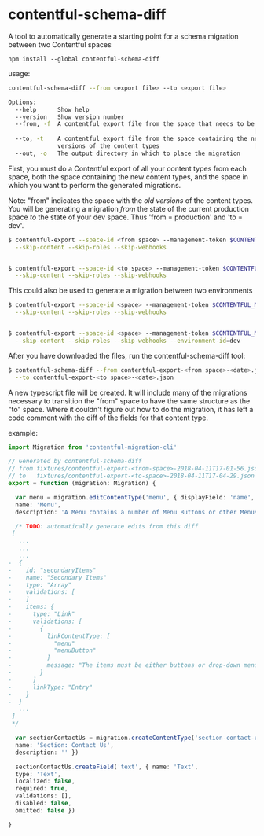 # contentful-schema-diff

A tool to automatically generate a starting point for a schema migration
between two Contentful spaces

`npm install --global contentful-schema-diff`

usage:
```bash
contentful-schema-diff --from <export file> --to <export file>

Options:
  --help      Show help                                                [boolean]
  --version   Show version number                                      [boolean]
  --from, -f  A contentful export file from the space that needs to be migrated
                                                                      [required]
  --to, -t    A contentful export file from the space containing the newest
              versions of the content types                           [required]
  --out, -o   The output directory in which to place the migration
```

First, you must do a Contentful export of all your content types from each
space, both the space containing the new content types, and the space
in which you want to perform the generated migrations.

Note: "from" indicates the space with the *old versions* of the content types.
You will be generating a migration *from* the state of the current production space
*to* the state of your dev space.  Thus 'from = production' and 'to = dev'.

```bash
$ contentful-export --space-id <from space> --management-token $CONTENTFUL_MANAGEMENT_TOKEN \
  --skip-content --skip-roles --skip-webhooks


$ contentful-export --space-id <to space> --management-token $CONTENTFUL_MANAGEMENT_TOKEN \
  --skip-content --skip-roles --skip-webhooks
```

This could also be used to generate a migration between two environments

```bash
$ contentful-export --space-id <space> --management-token $CONTENTFUL_MANAGEMENT_TOKEN \
  --skip-content --skip-roles --skip-webhooks


$ contentful-export --space-id <space> --management-token $CONTENTFUL_MANAGEMENT_TOKEN \
  --skip-content --skip-roles --skip-webhooks --environment-id=dev
```

After you have downloaded the files, run the contentful-schema-diff tool:

```bash
$ contentful-schema-diff --from contentful-export-<from space>-<date>.json \
  --to contentful-export-<to space>-<date>.json
```

A new typescript file will be created.  It will include many of the migrations
necessary to transition the "from" space to have the same structure as the "to"
space.  Where it couldn't figure out how to do the migration, it has left
a code comment with the diff of the fields for that content type.

example:

```ts
import Migration from 'contentful-migration-cli'

// Generated by contentful-schema-diff
// from fixtures/contentful-export-<from-space>-2018-04-11T17-01-56.json
// to   fixtures/contentful-export-<to-space>-2018-04-11T17-04-29.json
export = function (migration: Migration) {

  var menu = migration.editContentType('menu', { displayField: 'name',
  name: 'Menu',
  description: 'A Menu contains a number of Menu Buttons or other Menus, which will be rendered as drop-downs.' })

  /* TODO: automatically generate edits from this diff
 [
   ...
   ...
   ...
-  {
-    id: "secondaryItems"
-    name: "Secondary Items"
-    type: "Array"
-    validations: [
-    ]
-    items: {
-      type: "Link"
-      validations: [
-        {
-          linkContentType: [
-            "menu"
-            "menuButton"
-          ]
-          message: "The items must be either buttons or drop-down menus"
-        }
-      ]
-      linkType: "Entry"
-    }
-  }
   ...
 ]
 */

  var sectionContactUs = migration.createContentType('section-contact-us', { displayField: 'text',
  name: 'Section: Contact Us',
  description: '' })

  sectionContactUs.createField('text', { name: 'Text',
  type: 'Text',
  localized: false,
  required: true,
  validations: [],
  disabled: false,
  omitted: false })

}
```